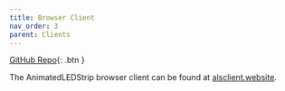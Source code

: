 ```yaml
---
title: Browser Client
nav_order: 3
parent: Clients
---
```


[GitHub Repo](https://github.com/AnimatedLEDStrip/browser-client){: .btn }

The AnimatedLEDStrip browser client can be found at [alsclient.website](http://alsclient.website).
